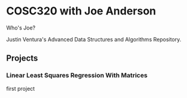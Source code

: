 # COSC320 with Joe Anderson

Who's Joe?

Justin Ventura's Advanced Data Structures and Algorithms Repository.

## Projects

### Linear Least Squares Regression With Matrices

first project
